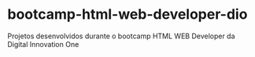 # bootcamp-html-web-developer-dio
Projetos desenvolvidos durante o bootcamp HTML WEB Developer da Digital Innovation One
